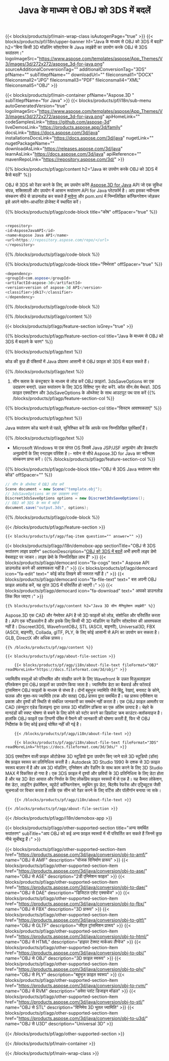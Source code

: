 ﻿---
title: Java के माध्यम से OBJ को 3DS में बदलें 
weight: 2990
url: /hi/java/conversion/obj-to-3ds/ 
description: OBJ प्रारूप से 3DS फ़ाइल के लिए नमूना Java रूपांतरण कोड। किसी भी वेब या डेस्कटॉप Java आधारित एप्लिकेशन में OBJ को 3DS में बदलने के लिए इस उदाहरण कोड का उपयोग करें।
---
{{< blocks/products/pf/main-wrap-class isAutogenPage="true" >}}
{{< blocks/products/pf/i18n/upper-banner h1="Java के माध्यम से OBJ को 3DS में बदलें" h2="बिना किसी 3D मॉडलिंग सॉफ़्टवेयर के Java लाइब्रेरी का उपयोग करके OBJ से 3DS रूपांतरण।" logoImageSrc="https://www.aspose.com/templates/aspose/App_Themes/V3/images/3d/272x272/aspose_3d-for-java.png" sourceAdditionalConversionTag="" additionalConversionTag="3DS" pfName="" subTitlepfName="" downloadUrl="" fileiconsmall1="DOCX" fileiconsmall2="JPG" fileiconsmall3="PDF" fileiconsmall4="XML" fileiconsmall5="OBJ" >}}

{{< blocks/products/pf/main-container pfName="Aspose.3D " subTitlepfName="for Java" >}}
{{< blocks/products/pf/i18n/sub-menu autoGeneratedVersion="true" logoImageSrc="https://www.aspose.com/templates/aspose/App_Themes/V3/images/3d/272x272/aspose_3d-for-java.png" apiHomeLink="" codeSamplesLink="https://github.com/aspose-3d" liveDemosLink="https://products.aspose.app/3d/family" docsLink="https://docs.aspose.com/3d/java" installationsDocsLink="https://docs.aspose.com/3d/java" nugetLink="" nugetPackageName="" downloadAsLink="https://releases.aspose.com/3d/java" learnAsLink="https://docs.aspose.com/3d/java" apiReference="" mavenRepoLink="https://repository.aspose.com/3d/" >}}

{{% blocks/products/pf/agp/content h2="Java का उपयोग करके OBJ को 3DS में कैसे बदलें" %}}

 OBJ से 3DS को रेंडर करने के लिए, हम उपयोग करेंगे
 [Aspose.3D for Java](https://products.aspose.com/3d/java) 
 API जो एक सुविधा संपन्न, शक्तिशाली और उपयोग में आसान रूपांतरण API for Java प्लेटफॉर्म है। आप इसका नवीनतम संस्करण सीधे से डाउनलोड कर सकते हैं
 [मावेना](https://repository.aspose.com/3d/) 
 और pom.xml में निम्नलिखित कॉन्फ़िगरेशन जोड़कर इसे अपने मावेन-आधारित प्रोजेक्ट में स्थापित करें।

{{% blocks/products/pf/agp/code-block title="कोष" offSpacer="true" %}}

```cs

<repository>
<id>AsposeJavaAPI</id>
<name>Aspose Java API</name>
<url>https://repository.aspose.com/repo/</url>
</repository>


```

{{% /blocks/products/pf/agp/code-block %}}

{{% blocks/products/pf/agp/code-block title="निर्भरता" offSpacer="true" %}}

```cs
<dependency>
<groupId>com.aspose</groupId>
<artifactId>aspose-3d</artifactId>
<version>version of aspose-3d API</version>
<classifier>jdk17</classifier>
</dependency>


```

{{% /blocks/products/pf/agp/code-block %}}

{{% /blocks/products/pf/agp/content %}}

{{< blocks/products/pf/agp/feature-section isGrey="true" >}}

{{% blocks/products/pf/agp/feature-section-col title="Java के माध्यम से OBJ को 3DS में बदलने के चरण" %}}

{{% blocks/products/pf/agp/text %}}

 कोड की कुछ ही पंक्तियों में Java प्रोग्रामर आसानी से OBJ फ़ाइल को 3DS में बदल सकते हैं।

{{% /blocks/products/pf/agp/text %}}

1. सीन क्लास के कंस्ट्रक्टर के माध्यम से लोड करें OBJ फ़ाइल1. 3dsSaveOptions का एक उदाहरण बनाएं1. उन्नत रूपांतरण के लिए 3DS विशिष्ट गुण सेट करें1. कॉल सीन.सेव मेथड1. 3DS फ़ाइल एक्सटेंशन और 3dsSaveOptions के ऑब्जेक्ट के साथ आउटपुट पथ पास करें
{{% /blocks/products/pf/agp/feature-section-col %}}

{{% blocks/products/pf/agp/feature-section-col title="सिस्टम आवश्यकताएं" %}}

{{% blocks/products/pf/agp/text %}}

 Java रूपांतरण कोड चलाने से पहले, सुनिश्चित करें कि आपके पास निम्नलिखित पूर्वापेक्षाएँ हैं।

{{% /blocks/products/pf/agp/text %}}

- Microsoft Windows या एक संगत OS जिसमें Java JSP/JSF अनुप्रयोग और डेस्कटॉप अनुप्रयोगों के लिए रनटाइम परिवेश है।- मावेन से सीधे Aspose.3D for Java का नवीनतम संस्करण प्राप्त करें।
{{% /blocks/products/pf/agp/feature-section-col %}}

{{% blocks/products/pf/agp/code-block title="OBJ से 3DS Java रूपांतरण स्रोत कोड" offSpacer="" %}}

```cs
// सीन के ऑब्जेक्ट में OBJ लोड करें 
Scene document = new Scene("template.obj");
// 3dsSaveOptions का एक उदाहरण बनाएं 
Discreet3dsSaveOptions options = new Discreet3dsSaveOptions();
// OBJ को 3DS के रूप में सहेजें 
document.save("output.3ds", options);   


```

{{% /blocks/products/pf/agp/code-block %}}

{{< /blocks/products/pf/agp/feature-section >}}

    {{< blocks/products/pf/agp/faq-item question="" answer="" >}}
 

<!-- aboutfile Starts -->

{{< blocks/products/pf/agp/i18n/demobox-app sectionTitle="OBJ से 3DS रूपांतरण लाइव प्रदर्शन" sectionDescription="[OBJ को 3DS में बदलें](https://products.aspose.app/3d/conversion/obj-to-3ds) अभी हमारी लाइव डेमो वेबसाइट पर जाकर। लाइव डेमो के निम्नलिखित लाभ हैं" >}}
        {{< blocks/products/pf/agp/democard icon="fa-cogs" text=" Aspose API डाउनलोड करने की आवश्यकता नहीं है।" >}}
        {{< blocks/products/pf/agp/democard icon="fa-edit" text=" कोई कोड लिखने की जरूरत नहीं है।" >}}
        {{< blocks/products/pf/agp/democard icon="fa-file-text" text=" बस अपनी OBJ फ़ाइल अपलोड करें, यह तुरंत 3DS में परिवर्तित हो जाएगी।" >}}
        {{< blocks/products/pf/agp/democard icon="fa-download" text=" आपको डाउनलोड लिंक मिल जाएगा।" >}}

    {{% blocks/products/pf/agp/content h2="Java 3D सीन मैनिपुलेशन लाइब्रेरी" %}}

 Aspose.3D एक CAD और गेमवेयर API है जो 3D फाइलों को लोड, संशोधित और परिवर्तित करता है। API एक स्टैंडअलोन है और इसके लिए किसी भी 3D मॉडलिंग या रेंडरिंग सॉफ़्टवेयर की आवश्यकता नहीं है। Discreet3DS, WavefrontOBJ, STL (ASCII, बाइनरी), Universal3D, FBX (ASCII, बाइनरी), Collada, glTF, PLY, के लिए कोई आसानी से API का उपयोग कर सकता है। GLB, DirectX और अधिक प्रारूप। 



    {{% /blocks/products/pf/agp/content %}}

    {{< blocks/products/pf/agp/about-file-section >}}

        {{< blocks/products/pf/agp/i18n/about-file-text fileFormat="OBJ" readMoreLink="https://docs.fileformat.com/3d/obj/" >}}

ज्यामितीय वस्तुओं को परिभाषित और संग्रहीत करने के लिए Wavefront के उन्नत विज़ुअलाइज़र एप्लिकेशन द्वारा OBJ फ़ाइलों का उपयोग किया जाता है। ज्यामितीय डेटा का बैकवर्ड और फॉरवर्ड ट्रांसमिशन OBJ फाइलों के माध्यम से संभव है। दोनों बहुभुज ज्यामिति जैसे बिंदु, रेखाएं, बनावट के कोने, फलक और मुक्त-रूप ज्यामिति (वक्र और सतह) OBJ प्रारूप द्वारा समर्थित हैं। यह प्रारूप एनीमेशन या प्रकाश और दृश्यों की स्थिति से संबंधित जानकारी का समर्थन नहीं करता है। एक OBJ फ़ाइल आमतौर पर CAD (कंप्यूटर एडेड डिज़ाइन) द्वारा उत्पन्न 3D मॉडलिंग प्रक्रिया का एक अंतिम उत्पाद है। चेहरे के मानदंडों की स्पष्ट घोषणा से बचने के लिए कोने को स्टोर करने का डिफ़ॉल्ट क्रम काउंटर-क्लॉकवाइज है। हालांकि OBJ फाइलें एक टिप्पणी पंक्ति में पैमाने की जानकारी की घोषणा करती हैं, फिर भी OBJ निर्देशांक के लिए कोई इकाई घोषित नहीं की गई है।


        {{< /blocks/products/pf/agp/i18n/about-file-text >}}

        {{< blocks/products/pf/agp/i18n/about-file-text fileFormat="3DS" readMoreLink="https://docs.fileformat.com/3d/3ds/" >}}

3DS एक्सटेंशन वाली फ़ाइल ऑटोडेस्क 3D स्टूडियो द्वारा उपयोग किए जाने वाले 3D स्टूडियो (डॉस) मेष फ़ाइल स्वरूप का प्रतिनिधित्व करती है। Autodesk 3D Studio 1990 के दशक से 3D फ़ाइल स्वरूप बाज़ार में है और अब 3D मॉडलिंग, एनिमेशन और रेंडरिंग के साथ काम करने के लिए 3D Studio MAX में विकसित हो गया है। एक 3DS फ़ाइल में दृश्यों और छवियों के 3D प्रतिनिधित्व के लिए डेटा होता है और यह 3D डेटा आयात और निर्यात के लिए लोकप्रिय फ़ाइल स्वरूपों में से एक है। यह कैमरा लोकेशन, मेश डेटा, लाइटिंग इंफॉर्मेशन, व्यूपोर्ट कॉन्फिगरेशन, स्मूथिंग ग्रुप डेटा, बिटमैप रेफरेंस और एट्रिब्यूट्स जैसी सूचनाओं पर विचार करता है ताकि एक सीन को रेंडर करने के लिए वर्टिस और पॉलीगॉन बनाया जा सके।


        {{< /blocks/products/pf/agp/i18n/about-file-text >}}

    {{< /blocks/products/pf/agp/about-file-section >}}

{{< /blocks/products/pf/agp/i18n/demobox-app >}}

<!-- aboutfile Ends -->

{{< blocks/products/pf/agp/other-supported-section title="अन्य समर्थित रूपांतरण" subTitle="आप OBJ को कई अन्य फ़ाइल स्वरूपों में भी परिवर्तित कर सकते हैं जिनमें कुछ नीचे सूचीबद्ध हैं।" >}}

{{< blocks/products/pf/agp/other-supported-section-item href="https://products.aspose.com/3d/java/conversion/obj-to-amf/" name="OBJ से AMF" description="योजक विनिर्माण प्रारूप" >}}
{{< blocks/products/pf/agp/other-supported-section-item href="https://products.aspose.com/3d/java/conversion/obj-to-ase/" name="OBJ से ASE" description="2डी एनिमेशन फाइल" >}}
{{< blocks/products/pf/agp/other-supported-section-item href="https://products.aspose.com/3d/java/conversion/obj-to-dae/" name="OBJ से DAE" description="डिजिटल एसेट एक्सचेंज" >}}
{{< blocks/products/pf/agp/other-supported-section-item href="https://products.aspose.com/3d/java/conversion/obj-to-fbx/" name="OBJ से FBX" description="3D प्रारूप" >}}
{{< blocks/products/pf/agp/other-supported-section-item href="https://products.aspose.com/3d/java/conversion/obj-to-gltf/" name="OBJ से GLTF" description="जीएल ट्रांसमिशन प्रारूप" >}}
{{< blocks/products/pf/agp/other-supported-section-item href="https://products.aspose.com/3d/java/conversion/obj-to-html/" name="OBJ से HTML" description="हाइपर टेक्स्ट मार्कअप लैंग्वेज" >}}
{{< blocks/products/pf/agp/other-supported-section-item href="https://products.aspose.com/3d/java/conversion/obj-to-obj/" name="OBJ से OBJ" description="3D फ़ाइल स्वरूप" >}}
{{< blocks/products/pf/agp/other-supported-section-item href="https://products.aspose.com/3d/java/conversion/obj-to-ply/" name="OBJ से PLY" description="बहुभुज फ़ाइल स्वरूप" >}}
{{< blocks/products/pf/agp/other-supported-section-item href="https://products.aspose.com/3d/java/conversion/obj-to-rvm/" name="OBJ से RVM" description="अवेवा प्लांट डिजाइन मॉडल" >}}
{{< blocks/products/pf/agp/other-supported-section-item href="https://products.aspose.com/3d/java/conversion/obj-to-stl/" name="OBJ से STL" description="विनिमेय 3D भूतल ज्यामिति" >}}
{{< blocks/products/pf/agp/other-supported-section-item href="https://products.aspose.com/3d/java/conversion/obj-to-u3d/" name="OBJ से U3D" description="Universal 3D" >}}

{{< /blocks/products/pf/agp/other-supported-section >}}

{{< /blocks/products/pf/main-container >}}
    
{{< /blocks/products/pf/main-wrap-class >}}